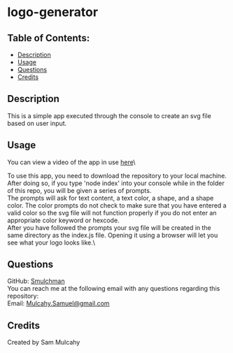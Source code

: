 # logo-generator

## Table of Contents:
- [Description](#description)
- [Usage](#usage)
- [Questions](#questions)
- [Credits](#credits)

## Description

This is a simple app executed through the console to create an svg file based on user input.

## Usage

You can view a video of the app in use [here](https://drive.google.com/file/d/1Vd5smYW1J1KigooxrPuAh-7NXtgpfEhW/view)\

To use this app, you need to download the repository to your local machine.\
After doing so, if you type 'node index' into your console while in the folder of this repo, you will be given a series of prompts.\
The prompts will ask for text content, a text color, a shape, and a shape color. The color prompts do not check to make sure that you have entered a valid color so the svg file will not function properly if you do not enter an appropriate color keyword or hexcode.\
After you have followed the prompts your svg file will be created in the same directory as the index.js file. Opening it using a browser will let you see what your logo looks like.\

## Questions

GitHub: [Smulchman](https://github.com/Smulchman)  
You can reach me at the following email with any questions regarding this repository:  
Email: Mulcahy.Samuel@gmail.com

## Credits
Created by Sam Mulcahy